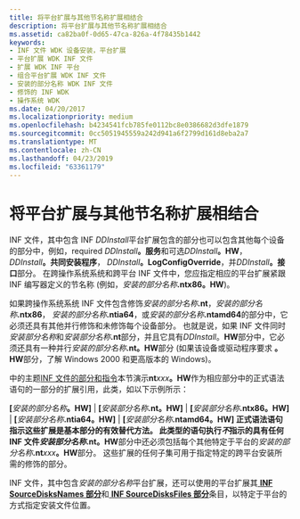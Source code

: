 ```yaml
---
title: 将平台扩展与其他节名称扩展相结合
description: 将平台扩展与其他节名称扩展相结合
ms.assetid: ca82ba0f-0d65-47ca-826a-4f78435b1442
keywords:
- INF 文件 WDK 设备安装，平台扩展
- 平台扩展 WDK INF 文件
- 扩展 WDK INF 平台
- 组合平台扩展 WDK INF 文件
- 安装的部分名称 WDK INF 文件
- 修饰的 INF WDK
- 操作系统 WDK
ms.date: 04/20/2017
ms.localizationpriority: medium
ms.openlocfilehash: b4234541fcb785fe0112bc8e0386682d3dfe1879
ms.sourcegitcommit: 0cc5051945559a242d941a6f2799d161d8eba2a7
ms.translationtype: MT
ms.contentlocale: zh-CN
ms.lasthandoff: 04/23/2019
ms.locfileid: "63361179"
---
```

# <a name="combining-platform-extensions-with-other-section-name-extensions"></a>将平台扩展与其他节名称扩展相结合


INF 文件，其中包含 INF *DDInstall*平台扩展包含的部分也可以包含其他每个设备的部分中，例如，required <em>DDInstall</em>**。服务**和可选<em>DDInstall</em>**。HW**， <em>DDInstall</em>**。共同安装程序**， <em>DDInstall</em>**。LogConfigOverride**，并<em>DDInstall</em>**。接口**部分。 在跨操作系统系统和跨平台 INF 文件中，您应指定相应的平台扩展紧跟 INF 编写器定义的节名称 (例如，<em>安装的部分名称</em>**.ntx86。HW**)。

如果跨操作系统系统 INF 文件包含修饰<em>安装的部分名称</em>**.nt**，<em>安装的部分名称</em>**.ntx86**， <em>安装的部分名称</em>**.ntia64**，或<em>安装的部分名称</em>**.ntamd64**的部分中，它必须还具有其他并行修饰和未修饰每个设备部分。 也就是说，如果 INF 文件同时*安装部分名称*和<em>安装部分名称</em>**.nt**部分，并且它具有*DDInstall*。**HW**部分中，它必须还具有一种并行<em>安装的部分名称</em>**.nt。HW**部分 (如果该设备或驱动程序要求 **。HW**部分，了解 Windows 2000 和更高版本的 Windows)。

中的主题[INF 文件的部分和指令](inf-file-sections-and-directives.md)本节演示**nt**<em>xxx</em>**。HW**作为相应部分中的正式语法语句的一部分的扩展引用，此类，如以下示例所示：

**\[**<em>安装的部分名称</em>**。HW\]** |
**\[**<em>安装部分名称</em>**.nt。HW\]** |
**\[**<em>安装部分名称</em>**.ntx86。HW\]** |
**\[**<em>安装部分名称</em>**.ntia64。HW\]** |
**\[**<em>安装部分名称</em>**.ntamd64。HW\] **正式语法语句指示这些扩展是基本部分的有效替代方法。 此类型的语句执行*不*指示的具有任何 INF 文件<em>安装部分名称</em>**.nt。HW**部分中还必须包括每个其他特定于平台的<em>安装的部分名称</em>**.nt**<em>xxx</em>**。HW**部分。 这些扩展的任何子集可用于指定特定的跨平台安装所需的修饰的部分。

INF 文件，其中包含*安装的部分名称*平台扩展，还可以使用的平台扩展其[ **INF SourceDisksNames 部分**](inf-sourcedisksnames-section.md)和[ **INF SourceDisksFiles 部分**](inf-sourcedisksfiles-section.md)条目，以特定于平台的方式指定安装文件位置。

 

 





